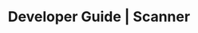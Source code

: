 ---
title: Developer Guide | Scanner
description: Scanner Developer Guide
menu:
  product_scanner_0.1.0:
    identifier: developer-guide
    name: Developer Guide
    parent: setup
    weight: 40
menu_name: product_scanner_0.1.0
---